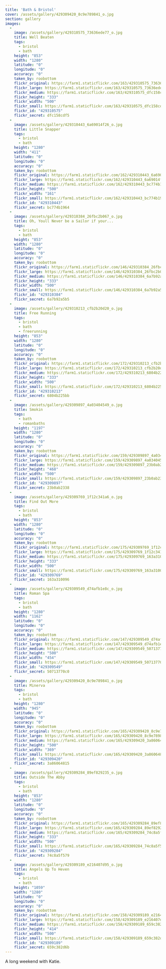 ```yaml
---
title: 'Bath & Bristol'
cover: /assets/gallery/429309420_8c9e789841_o.jpg
section: gallery
images:
  - 
    image: /assets/gallery/429310575_73636ede77_o.jpg
    title: Well Beaten
    tags:
      - bristol
      - bath
    height: "853"
    width: "1280"
    latitude: "0"
    longitude: "0"
    accuracy: "0"
    taken_by: roobottom
    flickr_original: https://farm1.staticflickr.com/163/429310575_73636ede77_o.jpg
    flickr_large: https://farm1.staticflickr.com/163/429310575_73636ede77_o.jpg
    flickr_medium: https://farm1.staticflickr.com/163/429310575_dfc158cdf5.jpg
    flickr_height: "333"
    flickr_width: "500"
    flickr_small: https://farm1.staticflickr.com/163/429310575_dfc158cdf5_m.jpg
    flickr_id: "429310575"
    flickr_secret: dfc158cdf5
  - 
    image: /assets/gallery/429310443_6a69014f26_o.jpg
    title: Little Snapper
    tags:
      - bristol
      - bath
    height: "1280"
    width: "411"
    latitude: "0"
    longitude: "0"
    accuracy: "0"
    taken_by: roobottom
    flickr_original: https://farm1.staticflickr.com/162/429310443_6a69014f26_o.jpg
    flickr_large: https://farm1.staticflickr.com/162/429310443_6a69014f26_o.jpg
    flickr_medium: https://farm1.staticflickr.com/162/429310443_bc774b1964.jpg
    flickr_height: "500"
    flickr_width: "161"
    flickr_small: https://farm1.staticflickr.com/162/429310443_bc774b1964_m.jpg
    flickr_id: "429310443"
    flickr_secret: bc774b1964
  - 
    image: /assets/gallery/429310384_26fbc2b067_o.jpg
    title: Oh, Youll Never be a Sailor if your...
    tags:
      - bristol
      - bath
    height: "853"
    width: "1280"
    latitude: "0"
    longitude: "0"
    accuracy: "0"
    taken_by: roobottom
    flickr_original: https://farm1.staticflickr.com/146/429310384_26fbc2b067_o.jpg
    flickr_large: https://farm1.staticflickr.com/146/429310384_26fbc2b067_o.jpg
    flickr_medium: https://farm1.staticflickr.com/146/429310384_6a7b92a5b5.jpg
    flickr_height: "333"
    flickr_width: "500"
    flickr_small: https://farm1.staticflickr.com/146/429310384_6a7b92a5b5_m.jpg
    flickr_id: "429310384"
    flickr_secret: 6a7b92a5b5
  - 
    image: /assets/gallery/429310213_cfb2b20d20_o.jpg
    title: Free Running
    tags:
      - bristol
      - bath
      - freerunning
    height: "853"
    width: "1280"
    latitude: "0"
    longitude: "0"
    accuracy: "0"
    taken_by: roobottom
    flickr_original: https://farm1.staticflickr.com/172/429310213_cfb2b20d20_o.jpg
    flickr_large: https://farm1.staticflickr.com/172/429310213_cfb2b20d20_o.jpg
    flickr_medium: https://farm1.staticflickr.com/172/429310213_6804b225bb.jpg
    flickr_height: "333"
    flickr_width: "500"
    flickr_small: https://farm1.staticflickr.com/172/429310213_6804b225bb_m.jpg
    flickr_id: "429310213"
    flickr_secret: 6804b225bb
  - 
    image: /assets/gallery/429309897_4a03404549_o.jpg
    title: Smokin
    tags:
      - bath
      - romanbaths
    height: "1197"
    width: "1280"
    latitude: "0"
    longitude: "0"
    accuracy: "0"
    taken_by: roobottom
    flickr_original: https://farm1.staticflickr.com/159/429309897_4a03404549_o.jpg
    flickr_large: https://farm1.staticflickr.com/159/429309897_4a03404549_o.jpg
    flickr_medium: https://farm1.staticflickr.com/159/429309897_23b0ab2338.jpg
    flickr_height: "468"
    flickr_width: "500"
    flickr_small: https://farm1.staticflickr.com/159/429309897_23b0ab2338_m.jpg
    flickr_id: "429309897"
    flickr_secret: 23b0ab2338
  - 
    image: /assets/gallery/429309769_1f12c341a6_o.jpg
    title: Find Out More
    tags:
      - bristol
      - bath
    height: "853"
    width: "1280"
    latitude: "0"
    longitude: "0"
    accuracy: "0"
    taken_by: roobottom
    flickr_original: https://farm1.staticflickr.com/175/429309769_1f12c341a6_o.jpg
    flickr_large: https://farm1.staticflickr.com/175/429309769_1f12c341a6_o.jpg
    flickr_medium: https://farm1.staticflickr.com/175/429309769_163a310096.jpg
    flickr_height: "333"
    flickr_width: "500"
    flickr_small: https://farm1.staticflickr.com/175/429309769_163a310096_m.jpg
    flickr_id: "429309769"
    flickr_secret: 163a310096
  - 
    image: /assets/gallery/429309549_d74afb1e8c_o.jpg
    title: Roman Spa
    tags:
      - bristol
      - bath
    height: "1280"
    width: "1162"
    latitude: "0"
    longitude: "0"
    accuracy: "0"
    taken_by: roobottom
    flickr_original: https://farm1.staticflickr.com/147/429309549_d74afb1e8c_o.jpg
    flickr_large: https://farm1.staticflickr.com/147/429309549_d74afb1e8c_o.jpg
    flickr_medium: https://farm1.staticflickr.com/147/429309549_50713770c0.jpg
    flickr_height: "500"
    flickr_width: "454"
    flickr_small: https://farm1.staticflickr.com/147/429309549_50713770c0_m.jpg
    flickr_id: "429309549"
    flickr_secret: 50713770c0
  - 
    image: /assets/gallery/429309420_8c9e789841_o.jpg
    title: Minerva
    tags:
      - bristol
      - bath
    height: "1280"
    width: "945"
    latitude: "0"
    longitude: "0"
    accuracy: "0"
    taken_by: roobottom
    flickr_original: https://farm1.staticflickr.com/165/429309420_8c9e789841_o.jpg
    flickr_large: https://farm1.staticflickr.com/165/429309420_8c9e789841_o.jpg
    flickr_medium: https://farm1.staticflickr.com/165/429309420_3a86064815.jpg
    flickr_height: "500"
    flickr_width: "369"
    flickr_small: https://farm1.staticflickr.com/165/429309420_3a86064815_m.jpg
    flickr_id: "429309420"
    flickr_secret: 3a86064815
  - 
    image: /assets/gallery/429309284_89ef829235_o.jpg
    title: Outside The Abby
    tags:
      - bristol
      - bath
    height: "853"
    width: "1280"
    latitude: "0"
    longitude: "0"
    accuracy: "0"
    taken_by: roobottom
    flickr_original: https://farm1.staticflickr.com/165/429309284_89ef829235_o.jpg
    flickr_large: https://farm1.staticflickr.com/165/429309284_89ef829235_o.jpg
    flickr_medium: https://farm1.staticflickr.com/165/429309284_74c8a5f579.jpg
    flickr_height: "333"
    flickr_width: "500"
    flickr_small: https://farm1.staticflickr.com/165/429309284_74c8a5f579_m.jpg
    flickr_id: "429309284"
    flickr_secret: 74c8a5f579
  - 
    image: /assets/gallery/429309189_e216407d95_o.jpg
    title: Angels Up To Heven
    tags:
      - bristol
      - bath
    height: "1059"
    width: "1280"
    latitude: "0"
    longitude: "0"
    accuracy: "0"
    taken_by: roobottom
    flickr_original: https://farm1.staticflickr.com/158/429309189_e216407d95_o.jpg
    flickr_large: https://farm1.staticflickr.com/158/429309189_e216407d95_o.jpg
    flickr_medium: https://farm1.staticflickr.com/158/429309189_659c382d6b.jpg
    flickr_height: "414"
    flickr_width: "500"
    flickr_small: https://farm1.staticflickr.com/158/429309189_659c382d6b_m.jpg
    flickr_id: "429309189"
    flickr_secret: 659c382d6b
---
```

A long weekend with Katie.